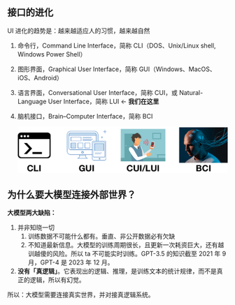 ## 接口的进化

UI 进化的趋势是：越来越适应人的习惯，越来越自然

1. 命令行，Command Line Interface，简称 CLI（DOS、Unix/Linux shell, Windows Power Shell）

2. 图形界面，Graphical User Interface，简称 GUI（Windows、MacOS、iOS、Android）

3. 语言界面，Conversational User Interface，简称 CUI，或 Natural-Language User Interface，简称 LUI ← **我们在这里**

4. 脑机接口，Brain–Computer Interface，简称 BCI

   ![ui-evolution](images\ui-evolution.png)

## 为什么要大模型连接外部世界？

**大模型两大缺陷：**

1. 并非知晓一切
   1. 训练数据不可能什么都有。垂直、非公开数据必有欠缺
   2. 不知道最新信息。大模型的训练周期很长，且更新一次耗资巨大，还有越训越傻的风险。所以 ta 不可能实时训练。GPT-3.5 的知识截至 2021 年 9 月，GPT-4 是 2023 年 12 月。
2. **没有「真逻辑」**。它表现出的逻辑、推理，是训练文本的统计规律，而不是真正的逻辑，所以有幻觉。

所以：大模型需要连接真实世界，并对接真逻辑系统。
